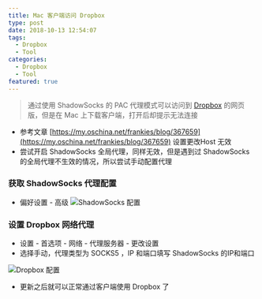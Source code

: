 ```yaml
---
title: Mac 客户端访问 Dropbox
type: post
date: 2018-10-13 12:54:07
tags:
  - Dropbox
  - Tool
categories:
  - Dropbox
  - Tool
featured: true
---
```


> 通过使用 ShadowSocks 的 PAC 代理模式可以访问到 [Dropbox](https://www.dropbox.com/) 的网页版，但是在 Mac 上下载客户端，打开后却提示无法连接

- 参考文章 [https://my.oschina.net/frankies/blog/367659](https://my.oschina.net/frankies/blog/367659) 设置更改Host 无效
- 尝试开启 ShadowSocks 全局代理，同样无效，但是遇到过 ShadowSocks 的全局代理不生效的情况，所以尝试手动配置代理

### 获取 ShadowSocks 代理配置

- 偏好设置 - 高级
  ![ShadowSocks 配置](https://img.hellowood.dev/blog/Dropbox1.png)

### 设置 Dropbox 网络代理

- 设置 - 首选项 - 网络 - 代理服务器 - 更改设置
- 选择手动，代理类型为 SOCKS5 ，IP 和端口填写 ShadowSocks 的IP和端口

![Dropbox 配置](https://img.hellowood.dev/blog/Dropbox2.png)

- 更新之后就可以正常通过客户端使用 Dropbox 了
